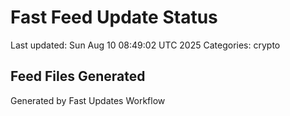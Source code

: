 # Fast Feed Update Status
Last updated: Sun Aug 10 08:49:02 UTC 2025
Categories: crypto

## Feed Files Generated

Generated by Fast Updates Workflow
